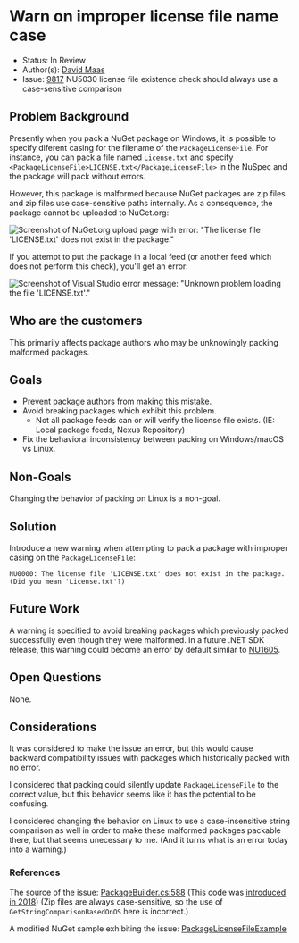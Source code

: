 
# Warn on improper license file name case

* Status: In Review
* Author(s): [David Maas](https://github.com/PathogenDavid)
* Issue: [9817](https://github.com/NuGet/Home/issues/9817) NU5030 license file existence check should always use a case-sensitive comparison

## Problem Background

Presently when you pack a NuGet package on Windows, it is possible to specify diferent casing for the filename of the `PackageLicenseFile`. For instance, you can pack a file named `License.txt` and specify `<PackageLicenseFile>LICENSE.txt</PackageLicenseFile>` in the NuSpec and the package will pack without errors.

However, this package is malformed because NuGet packages are zip files and zip files use case-sensitive paths internally. As a consequence, the package cannot be uploaded to NuGet.org:

![Screenshot of NuGet.org upload page with error: "The license file 'LICENSE.txt' does not exist in the package."](https://user-images.githubusercontent.com/278957/87859778-464db400-c8fd-11ea-9d19-230c87285e92.png)

If you attempt to put the package in a local feed (or another feed which does not perform this check), you'll get an error:

![Screenshot of Visual Studio error message: "Unknown problem loading the file 'LICENSE.txt'."](https://user-images.githubusercontent.com/278957/87859796-7ac17000-c8fd-11ea-8953-64fc9606c831.png)

## Who are the customers

This primarily affects package authors who may be unknowingly packing malformed packages.

## Goals

* Prevent package authors from making this mistake.
* Avoid breaking packages which exhibit this problem.
  * Not all package feeds can or will verify the license file exists. (IE: Local package feeds, Nexus Repository)
* Fix the behavioral inconsistency between packing on Windows/macOS vs Linux.

## Non-Goals

Changing the behavior of packing on Linux is a non-goal.

## Solution

Introduce a new warning when attempting to pack a package with improper casing on the `PackageLicenseFile`:

```
NU0000: The license file 'LICENSE.txt' does not exist in the package. (Did you mean 'License.txt'?)
```

## Future Work

A warning is specified to avoid breaking packages which previously packed successfully even though they were malformed. In a future .NET SDK release, this warning could become an error by default similar to [NU1605](https://github.com/dotnet/sdk/blob/bc5c514a45a1a900b71d39a3541196bc2cf1bb0d/src/Tasks/Microsoft.NET.Build.Tasks/targets/Microsoft.NET.Sdk.CSharp.props#L19).

## Open Questions

None.

## Considerations

It was considered to make the issue an error, but this would cause backward compatibility issues with packages which historically packed with no error.

I considered that packing could silently update `PackageLicenseFile` to the correct value, but this behavior seems like it has the potential to be confusing.

I considered changing the behavior on Linux to use a case-insensitive string comparison as well in order to make these malformed packages packable there, but that seems unecessary to me. (And it turns what is an error today into a warning.)

### References

The source of the issue: [PackageBuilder.cs:588](https://github.com/NuGet/NuGet.Client/blob/1f1213960012d6452b63a267607d1e237318025e/src/NuGet.Core/NuGet.Packaging/PackageCreation/Authoring/PackageBuilder.cs#L588) (This code was [introduced in 2018](https://github.com/NuGet/NuGet.Client/pull/2450/files#diff-7d862ed9e52e34d5ee39d6ccbf6f8a7cR494)) (Zip files are always case-sensitive, so the use of `GetStringComparisonBasedOnOS` here is incorrect.)

A modified NuGet sample exhibiting the issue: [PackageLicenseFileExample](https://github.com/PathogenPlayground/Samples/blob/master/PackageLicenseFileExample/PackageLicenseFileExample.csproj)
